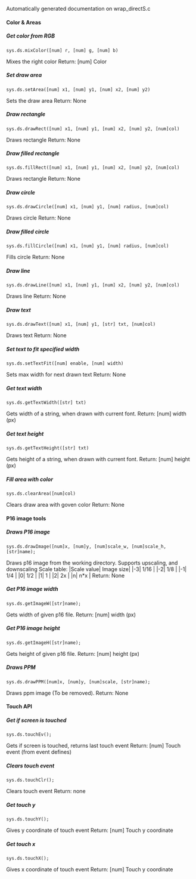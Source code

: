 Automatically generated documentation on wrap_directS.c

####  Color & Areas

##### Get color from RGB
    sys.ds.mixColor([num] r, [num] g, [num] b)
Mixes the right color
Return: [num] Color
##### Set draw area
    sys.ds.setArea([num] x1, [num] y1, [num] x2, [num] y2)
Sets the draw area
Return: None
##### Draw rectangle
    sys.ds.drawRect([num] x1, [num] y1, [num] x2, [num] y2, [num]col)
Draws rectangle
Return: None
##### Draw filled rectangle
    sys.ds.fillRect([num] x1, [num] y1, [num] x2, [num] y2, [num]col)
Draws rectangle
Return: None
##### Draw circle
    sys.ds.drawCircle([num] x1, [num] y1, [num] radius, [num]col)
Draws circle
Return: None
##### Draw filled circle
    sys.ds.fillCircle([num] x1, [num] y1, [num] radius, [num]col)
Fills circle
Return: None
##### Draw line
    sys.ds.drawLine([num] x1, [num] y1, [num] x2, [num] y2, [num]col)
Draws line
Return: None
##### Draw text
    sys.ds.drawText([num] x1, [num] y1, [str] txt, [num]col)
Draws text
Return: None
##### Set text to fit specified width
    sys.ds.setTextFit([num] enable, [num] width)
Sets max width for next drawn text
Return: None
##### Get text width
    sys.ds.getTextWidth([str] txt)
Gets width of a string, when drawn with current font.
Return: [num] width (px)
##### Get text height
    sys.ds.getTextHeight([str] txt)
Gets height of a string, when drawn with current font.
Return: [num] height (px)
##### Fill area with color
    sys.ds.clearArea([num]col)
Clears draw area with goven color
Return: None
#### P16 image tools
##### Draws P16 image
    sys.ds.drawImage([num]x, [num]y, [num]scale_w, [num]scale_h, [str]name);
Draws p16 image from the working directory. Supports upscaling, and downscaling
Scale table:
|Scale value| Image size|
|-3| 1/16 |
|-2| 1/8 |
|-1| 1/4 |
|0| 1/2 |
|1| 1 |
|2| 2x |
|n| n*x |
Return: None
##### Get P16 image width
    sys.ds.getImageW([str]name);
Gets width of given p16 file.
Return: [num] width (px)
##### Get P16 image height
    sys.ds.getImageH([str]name);
Gets height of given p16 file.
Return: [num] height (px)
##### Draws PPM
    sys.ds.drawPPM([num]x, [num]y, [num]scale, [str]name);
Draws ppm image (To be removed).
Return: None
#### Touch API
##### Get if screen is touched
    sys.ds.touchEv();
Gets if screen is touched, returns last touch event
Return: [num] Touch event (from event defines)
##### Clears touch event
    sys.ds.touchClr();
Clears touch event
Return: none
##### Get touch y
    sys.ds.touchY();
Gives y coordinate of touch event
Return: [num] Touch y coordinate
##### Get touch x
    sys.ds.touchX();
Gives x coordinate of touch event
Return: [num] Touch y coordinate
